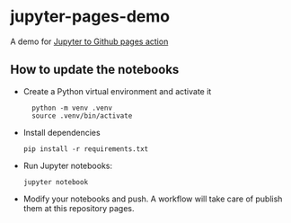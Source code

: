 # jupyter-pages-demo

A demo for [Jupyter to Github pages action](https://github.com/marketplace/actions/convert-jupyter-notebooks-to-github-pages)

## How to update the notebooks

- Create a Python virtual environment and activate it
  ```
    python -m venv .venv
    source .venv/bin/activate
  ```
- Install dependencies

  `pip install -r requirements.txt`

- Run Jupyter notebooks:

  `jupyter notebook`

- Modify your notebooks and push. A workflow will take care of publish them at this repository pages.
